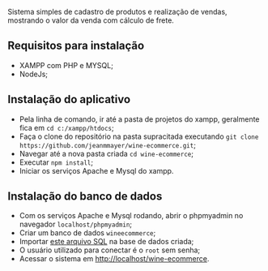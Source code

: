 Sistema simples de cadastro de produtos e realização de vendas, mostrando o valor da venda com cálculo de frete.


## Requisitos para instalação

  - XAMPP com PHP e MYSQL;
  - NodeJs;

## Instalação do aplicativo

  - Pela linha de comando, ir até a pasta de projetos do xampp, geralmente fica em `cd c:/xampp/htdocs`;
  - Faça o clone do repositório na pasta supracitada executando `git clone https://github.com/jeanmmayer/wine-ecommerce.git`;
  - Navegar até a nova pasta criada `cd wine-ecommerce`;
  - Executar `npm install`;
  - Iniciar os serviços Apache e Mysql do xampp.

## Instalação do banco de dados
  - Com os serviços Apache e Mysql rodando, abrir o phpmyadmin no navegador `localhost/phpmyadmin`;
  - Criar um banco de dados `wineecommerce`;
  - Importar [este arquivo SQL](https://github.com/jeanmmayer/wine-ecommerce/blob/master/sql/wineecommerce.sql) na base de dados criada;
  - O usuário utilizado para conectar é o `root` sem senha;
  - Acessar o sistema em [http://localhost/wine-ecommerce](http://localhost/wine-ecommerce).
